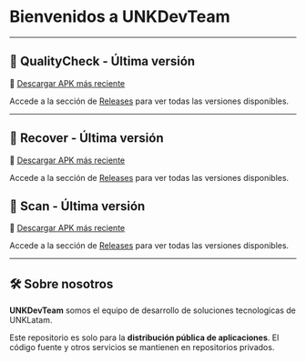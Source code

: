 # Bienvenidos a UNKDevTeam


---

## 📱 QualityCheck - Última versión

🔗 [Descargar APK más reciente](https://github.com/UNKDevTeam/QualityCheck-Release/releases/latest)

Accede a la sección de [Releases](https://github.com/UNKDevTeam/QualityCheck-Release/releases) para ver todas las versiones disponibles.

---

## 📱 Recover - Última versión

🔗 [Descargar APK más reciente](https://github.com/UNKDevTeam/Recover-Release/releases/latest)

Accede a la sección de [Releases](https://github.com/UNKDevTeam/Recover-Release/releases) para ver todas las versiones disponibles.

## 📱 Scan - Última versión

🔗 [Descargar APK más reciente](https://github.com/UNKDevTeam/Scan-release/releases/latest)

Accede a la sección de [Releases](https://github.com/UNKDevTeam/Scan-release/releases) para ver todas las versiones disponibles.


---

## 🛠️ Sobre nosotros

**UNKDevTeam** somos el equipo de desarrollo de soluciones tecnologicas de UNKLatam.

Este repositorio es solo para la **distribución pública de aplicaciones**. El código fuente y otros servicios se mantienen en repositorios privados.

